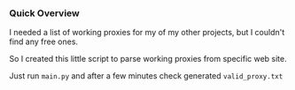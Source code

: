 ### Quick Overview ###

I needed a list of working proxies for my of my other projects, but I couldn't find any free ones.

So I created this little  script to parse working proxies from specific web site.

Just run `main.py` and after a few minutes check generated `valid_proxy.txt`
